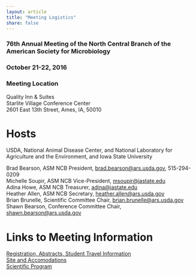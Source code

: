 ```yaml
---
layout: article
title: "Meeting Logistics"
share: false
---
```


### 76th Annual Meeting of the North Central Branch of the American Society for Microbiology

### October 21-22, 2016

### Meeting Location
Quality Inn & Suites   
Starlite Village Conference Center  
2601 East 13th Street, Ames, IA, 50010

# Hosts 
USDA, National Animal Disease Center, and National Laboratory for Agriculture and the Environment, and Iowa State University

Brad Bearson, ASM NCB President, brad.bearson@ars.usda.gov, 515-294-0209  
Michelle Soupir, ASM NCB Vice-President, msoupir@iastate.edu  
Adina Howe, ASM NCB Treasurer, adina@iastate.edu  
Heather Allen, ASM NCB Secretary, heather.allen@ars.usda.gov  
Brian Brunelle, Scientific Committee Chair, brian.brunelle@ars.usda.gov  
Shawn Bearson, Conference Committee Chair, shawn.bearson@ars.usda.gov  

# Links to Meeting Information

[Registration, Abstracts, Student Travel Information](http://asm-ncb.org/registration/)  
[Site and Accomodations](http://asm-ncb.org/accomodations/)  
[Scientific Program](http://asm-ncb.org/program/)






